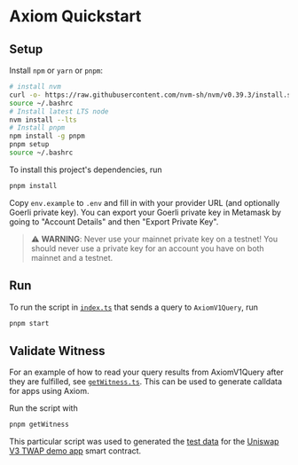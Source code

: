 # Axiom Quickstart

## Setup

Install `npm` or `yarn` or `pnpm`:

```bash
# install nvm
curl -o- https://raw.githubusercontent.com/nvm-sh/nvm/v0.39.3/install.sh | bash
source ~/.bashrc
# Install latest LTS node
nvm install --lts
# Install pnpm
npm install -g pnpm
pnpm setup
source ~/.bashrc
```

To install this project's dependencies, run

```bash
pnpm install
```

Copy `env.example` to `.env` and fill in with your provider URL (and optionally Goerli private key).
You can export your Goerli private key in Metamask by going to "Account Details" and then "Export Private Key".

> ⚠️ **WARNING**: Never use your mainnet private key on a testnet! You should never use a private key for an account you have on both mainnet and a testnet.

## Run

To run the script in [`index.ts`](./src/index.ts) that sends a query to `AxiomV1Query`, run

```bash
pnpm start
```

## Validate Witness

For an example of how to read your query results from AxiomV1Query after they are fulfilled, see [`getWitness.ts`](./src/getWitness.ts).
This can be used to generate calldata for apps using Axiom.

Run the script with

```bash
pnpm getWitness
```

This particular script was used to generated the [test data](https://github.com/axiom-crypto/axiom-apps/blob/main/uniswap-v3-twap/test/data/input.json) for the [Uniswap V3 TWAP demo app](https://demo.axiom.xyz/token-price-v3) smart contract.
